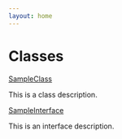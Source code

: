 ```yaml
---
layout: home
---
```


# Classes

[SampleClass](/SampleClass.md/)

This is a class description.

[SampleInterface](/SampleInterface.md/)

This is an interface description.
